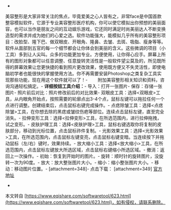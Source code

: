 -
美容整形是大家非常关注的焦点，毕竟爱美之心人皆有之，非常face是中国首款整容模拟软件，它源于专业美容整形医疗机构，你可以使它模拟出你预想的美丽面容，也可以当作是朋友之间的互动娱乐游戏，它还同时满足时尚美丽达人不断变换造型的需求并成为她们的心爱之选。软件功能强大，能模拟几乎所有的美容整形项目：改脸型、隆下巴、做双眼皮、开眼角、隆鼻、去皱、去斑、吸脂、瘦身等等。软件从面部到五官的每一个细节都会让你体会到美丽的含义。这些微调的项目（小工具）多到让人尖叫。众多的功能更加专业。方便使用，让你得心应手。屏幕上所有的图形对象都可以任意调整、任意旋转灵活性是一般软件望尘莫及的，所见既所得的屏幕效果让您更快捷的看到照片更改效果，使用既方便又不失灵活性，即使电脑初学者也能很快的掌握使用方法。你不再需要安装Photoshop之类复杂工具实现那些功能，现在用这个软件就可以了！-
　　附加美容整形相关知识和资料，咨询沟通轻松搞定。-
**详细按妞工具介绍：**-
导入：打开一张图片-
保存：存储一张图片-
照片前后对比：照片修改前后的对比效果-
双眼皮工具：选择<双眼皮>工具，从内眼角开始点，按照需要的轮廓点出3-4个点，鼠标左键可以拖拉任何一个点进行调整。创建结束后，点击鼠标右键完成操作。-
点痣除皱工具：选择<点痣除皱>工具，在你想去除的黑痣或皱纹伤疤等部位。连续点击鼠标左键，直至完全消失。-
拉伸变形工具：选择<拉伸变形>工具，在所选范围内，进行拉伸拖拽，试之变形。-
皮肤护理工具：选择<皮肤护理>工具，鼠标右键选取你将复制的皮肤部分，移动到光标位置，点击鼠标祚件复制。-
光影效果工具：选择<光影效果>工具，在所选范围内，点击鼠标左键变亮，点击鼠标右键变暗。当连续按下并拖动鼠标（左/右）键时，效果持续。-
放大缩小工具：选择<放大缩小>工具，在所选范围内，点击鼠标左键放大所选区域，点击鼠标右键缩小所选区域。-
撤消：返回上一次操作。-
初始：恢复到开始时的图片。-
旋转：顺时针的旋转图片，没旋转一次为90度。-
放大：放大整张图片大小。-
缩小：缩小整张图片大小。-
移动：移动图片位置。-
\[attachment=348\]-
点击下载： \[attachment=349\] [官方地址](http://soft.iface.com.cn/)

-

本文转自 [https://www.eqishare.com/softwaretool/623.html](https://www.eqishare.com/softwaretool/623.html)，如有侵权，请联系删除。